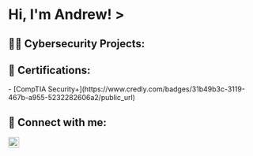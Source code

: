 <h1>Hi, I'm Andrew! ></h1>

<h2>👨‍💻 Cybersecurity Projects:</h2>

  
   
<h2>📝 Certifications:</h2>
 - [CompTIA Security+](https://www.credly.com/badges/31b49b3c-3119-467b-a955-5232282606a2/public_url)

<h2> 🤳 Connect with me:</h2>


[<img align="left" alt="Andrew | LinkedIn" width="22px" src="https://cdn.jsdelivr.net/npm/simple-icons@v3/icons/linkedin.svg" />][linkedin]




[linkedin]: www.linkedin.com/in/andrás-klein


<!--
Here are some ideas to get you started:

- 🔭 I’m currently working on ...
- 🌱 I’m currently learning ...
- 👯 I’m looking to collaborate on ...
- 🤔 I’m looking for help with ...
- 💬 Ask me about ...
- 📫 How to reach me: ...
- 😄 Pronouns: ...
- ⚡ Fun fact: ...
-->
